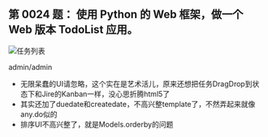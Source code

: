 第 0024 题： 使用 Python 的 Web 框架，做一个 Web 版本 TodoList 应用。
---------------------------------------------------
![任务列表](https://raw.githubusercontent.com/JiYouMCC/python/master/JiYouMCC/0024/0024.png)

admin/admin
- 无限呆蠢的UI请忽略，这个实在是艺术活儿，原来还想把任务DragDrop到状态下和Jire的Kanban一样，没心思折腾html5了
- 其实还加了duedate和createdate，不高兴整template了，不然弄起来就像any.do似的
- 排序UI不高兴整了，就是Models.orderby的问题
